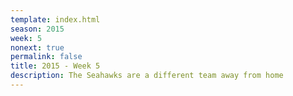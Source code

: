 ```yaml
---
template: index.html
season: 2015
week: 5
nonext: true
permalink: false
title: 2015 - Week 5
description: The Seahawks are a different team away from home
---
```


